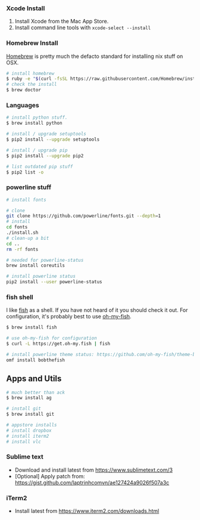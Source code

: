 ### Xcode Install

1. Install Xcode from the Mac App Store.
2. Install command line tools with `xcode-select --install`

### Homebrew Install

[Homebrew](http://brew.sh) is pretty much the defacto standard for installing nix stuff on OSX.
```bash
# install homebrew
$ ruby -e "$(curl -fsSL https://raw.githubusercontent.com/Homebrew/install/master/install)"
# check the install
$ brew doctor
```

### Languages

```bash
# install python stuff.
$ brew install python

# install / upgrade setuptools
$ pip2 install --upgrade setuptools

# install / upgrade pip
$ pip2 install --upgrade pip2

# list outdated pip stuff
$ pip2 list -o
```

### powerline stuff

```bash
# install fonts

# clone
git clone https://github.com/powerline/fonts.git --depth=1
# install
cd fonts
./install.sh
# clean-up a bit
cd ..
rm -rf fonts

# needed for powerline-status
brew install coreutils

# install powerline status
pip2 install --user powerline-status
```

### fish shell

I like [fish](http://fishshell.com/) as a shell. If you have not heard of it you should check it out. For configuration, it's probably best to use [oh-my-fish](https://github.com/bpinto/oh-my-fish).

```bash
$ brew install fish

# use oh-my-fish for configuration
$ curl -L https://get.oh-my.fish | fish

# install powerline theme status: https://github.com/oh-my-fish/theme-bobthefish
omf install bobthefish
```

## Apps and Utils

```bash
# much better than ack
$ brew install ag

# install git
$ brew install git

# appstore installs
# install dropbox
# install iterm2
# install vlc
```

### Sublime text

 - Download and install latest from https://www.sublimetext.com/3
 - [Optional] Apply patch from: https://gist.github.com/laptrinhcomvn/ae127424a9026f507a3c
 
### iTerm2

 - Install latest from https://www.iterm2.com/downloads.html
 


